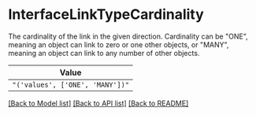 # InterfaceLinkTypeCardinality

The cardinality of the link in the given direction. Cardinality can be "ONE", meaning an object can
link to zero or one other objects, or "MANY", meaning an object can link to any number of other objects.


| **Value** |
| --------- |
| `"('values', ['ONE', 'MANY'])"` |


[[Back to Model list]](../../../README.md#models-v1-link) [[Back to API list]](../../../README.md#documentation-for-api-endpoints) [[Back to README]](../../../README.md)
